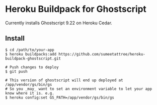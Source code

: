 # Heroku Buildpack for Ghostscript

Currently installs Ghostscript 9.22 on Heroku Cedar.

## Install

    $ cd /path/to/your-app
    $ heroku buildpacks:add https://github.com/sumeetattree/heroku-buildpack-ghostscript.git
    
    # Push changes to deploy
    $ git push

    # This version of ghostscript will end up deployed at /app/vendor/gs/bin/gs
    # So you _may_ want to set an environment variable to let your app know where it is. e.g.
    $ heroku config:set GS_PATH=/app/vendor/gs/bin/gs